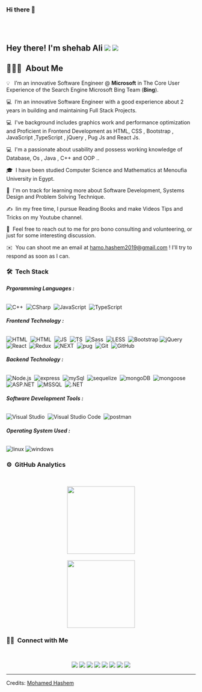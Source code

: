 ### Hi there 👋
<div style="text-align:center;margin:auto">
 
</div>
</br>
</br>
<h2>Hey there! I'm  <b>shehab Ali</b>  
<a href="https://www.linkedin.com/in/mohamedhashem/"><img src="https://img.shields.io/badge/-Mohamed%20Hashem-0077B5?style=flat&logo=Linkedin&logoColor=white"/></a>
<a href="https://t.me/software_engineering_mh"><img src="https://img.shields.io/badge/-Software%20Engineering-09c?style=flat&logo=telegram"/></a>
</h2>

<!-- ## 👋 &nbsp;Hey there! I'm Aditya -->

## 👨🏻‍💻 &nbsp;About Me

💡 &nbsp; I’m an innovative Software Engineer @ <b>Microsoft</b> in The Core User Experience of the Search Engine Microsoft Bing Team (<b>Bing</b>).

💻 &nbsp;I’m an innovative Software Engineer with a good experience about 2 years in building and maintaining Full Stack Projects.

💻 &nbsp;I've background includes graphics work and performance optimization and Proficient in Frontend Development as HTML, CSS , Bootstrap , JavaScript ,TypeScript , jQuery , Pug Js and React Js.

💻 &nbsp;I'm a passionate about usability and possess working knowledge of Database, Os , Java , C++ and OOP ..

🎓 &nbsp;I have been studied Computer Science and Mathematics at Menoufia University in Egypt.

🌱 &nbsp;I'm on track for learning more about Software Development, Systems Design and Problem Solving Technique.

✍️ &nbsp;Iin my free time, I pursue Reading Books and make Videos Tips and Tricks on my Youtube channel.

💬 &nbsp;Feel free to reach out to me for pro bono consulting and volunteering, or just for some interesting discussion.

✉️ &nbsp;You can shoot me an email at hamo.hashem2019@gmail.com ! I'll try to respond as soon as I can.

### 🛠 &nbsp;Tech Stack

###### <b>Prgoramming Languages :</b>

![C++](https://img.shields.io/badge/-C++-05122A?style=flat&logo=C%2B%2B&logoColor=00599C)&nbsp;
![CSharp](https://img.shields.io/badge/-CSharp-05122A?style=flat&logo=CSharp&logoColor=FFA518)&nbsp;
![JavaScript](https://img.shields.io/badge/-JavaScript-05122A?style=flat&logo=javascript)&nbsp;
![TypeScript](https://img.shields.io/badge/-TypeScript-05122A?style=flat&logo=TypeScript)&nbsp;

###### <b>Frontend Technology :</b>

![HTML](https://img.shields.io/badge/-HTML-05122A?style=flat&logo=HTML5)&nbsp;
![HTML](https://img.shields.io/badge/-CSS-05122A?style=flat&logo=CSS3)&nbsp;
![JS](https://img.shields.io/badge/-JavaScript-05122A?style=flat&logo=javascript)&nbsp;
![TS](https://img.shields.io/badge/-TypeScript-05122A?style=flat&logo=typescript)&nbsp;
![Sass](https://img.shields.io/badge/-Sass-05122A?style=flat&logo=Sass)&nbsp;
![LESS](https://img.shields.io/badge/-LESS-05122A?style=flat&logo=LESS)&nbsp;
![Bootstrap](https://img.shields.io/badge/-Bootstrap-05122A?style=flat&logo=bootstrap&logoColor=63D7)
![jQuery](https://img.shields.io/badge/-jQuery-05122A?style=flat&logo=jQuery)
![React](https://img.shields.io/badge/-React%20Js-05122A?style=flat&logo=react)&nbsp;
![Redux](https://img.shields.io/badge/-Redux-05122A?style=flat&logo=Redux)&nbsp;
![NEXT](https://img.shields.io/badge/-NEXT.js-05122A?style=flat&logo=NEXT.js)&nbsp;
![pug](https://img.shields.io/badge/-Pug%20Js-05122A?style=flat&logo=pug)&nbsp;
![Git](https://img.shields.io/badge/-Git-05122A?style=flat&logo=git)&nbsp;
![GitHub](https://img.shields.io/badge/-GitHub-05122A?style=flat&logo=github)&nbsp;

###### <b>Backend Technology :</b>

![Node.js](https://img.shields.io/badge/-Node.js-05122A?style=flat&logo=node.js)&nbsp;
![express](https://img.shields.io/badge/-Express-05122A?style=flat&logo=express)&nbsp;
![mySql](https://img.shields.io/badge/-MySql-05122A?style=flat&logo=mySql&logoColor=fff)&nbsp;
![sequelize](https://img.shields.io/badge/-Sequelize-05122A?style=flat&logo=sequelize)&nbsp;
![mongoDB](https://img.shields.io/badge/-MongoDB-05122A?style=flat&logo=mongoDB)&nbsp;
![mongoose](https://img.shields.io/badge/-Mongoose%20ODM-05122A?style=flat&logo=mongoose)&nbsp;
![ASP.NET](https://img.shields.io/badge/-ASP.NET-05122A?style=flat&logo=.net)&nbsp;
![MSSQL](https://img.shields.io/badge/-MSSQL-05122A?style=flat&logo=MSSQL&logoColor=fff)&nbsp;
![.NET](https://img.shields.io/badge/-.NetRazro-0512aaa?style=flat&logo=Razro)&nbsp;

###### <b>Software Development Tools :</b>

![Visual Studio](https://img.shields.io/badge/-Visual%20Studio-05122A?style=flat&logo=visual-studio&logoColor=800080)&nbsp;
![Visual Studio Code](https://img.shields.io/badge/-Visual%20Studio%20Code-05122A?style=flat&logo=visual-studio-code&logoColor=007ACC)&nbsp;
![postman](https://img.shields.io/badge/-postman-05122A?style=flat&logo=postman)&nbsp;

###### <b>Operating System Used :</b>

![linux](https://img.shields.io/badge/-linux-05122A?style=flat&logo=linux)
![windows](https://img.shields.io/badge/-windows-05122A?style=flat&logo=windows)

### ⚙️ &nbsp;GitHub Analytics

</br>

<p align="center">
<a href="https://github.com/AVS1508">
  <img height="180em" src="https://github-readme-stats-eight-theta.vercel.app/api?username=Mohamed-Hashem&show_icons=true&theme=algolia&include_all_commits=true&count_private=true"/>
  </br></br>
  <img height="180em" src="https://github-readme-stats-eight-theta.vercel.app/api/top-langs/?username=Mohamed-Hashem&layout=compact&langs_count=8&theme=algolia"/>
</a>
</p>

### 🤝🏻 &nbsp;Connect with Me

</br>
<p align="center">
<a href="https://www.linkedin.com/in/mohamedhashem/"><img src="https://img.shields.io/badge/-Mohamed%20Hashem-0077B5?style=flat&logo=Linkedin&logoColor=white"/></a>
<a href="https://t.me/software_engineering_mh"><img src="https://img.shields.io/badge/-Software%20Engineering-09c?style=flat&logo=telegram"/></a>
<a href="https://www.youtube.com/channel/UCAXGhDcru2i0OnCsDxxsk6g"><img src="https://img.shields.io/badge/-Mohamed%20Hashem-red?style=flat&logo=youtube&logoColor=fff"/></a>
<a href="https://www.facebook.com/MohamedAhmedHasheem/"><img src="https://img.shields.io/badge/-MohamedAhmedHasheem-1877F2?style=flat&logo=Facebook&logoColor=white"/></a>
<a href="https://leetcode.com/MohamedHashem/"><img src="https://img.shields.io/badge/-MohamedHashem-FFF?style=flat&logo=leetcode&logoColor=yellow"/></a>
<a href="https://codeforces.com/profile/Mohamed_Ha4em"><img src="https://img.shields.io/badge/-Mohamed_Ha4em-white?style=flat&logo=Codeforces&logoColor=inhert"/></a>
<a href="mailto:hamo.hashem2019@gmail.com"><img src="https://img.shields.io/badge/-Mohamed%20Hashem-D14836?style=flat&logo=Gmail&logoColor=white"/></a>
<a href="https://instagram.com/mohamed.ha4em"><img src="https://img.shields.io/badge/-mohamed.ha4em-E4405F?style=flat&logo=Instagram&logoColor=white"/></a>
</p>

---

Credits: [Mohamed Hashem](https://github.com/Mohamed-Hashem)
